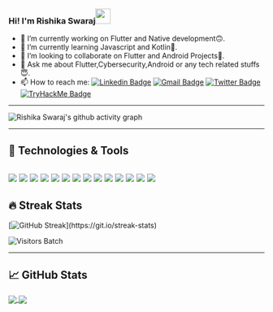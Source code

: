 ### Hi! I'm Rishika Swaraj<img src="https://raw.githubusercontent.com/MartinHeinz/MartinHeinz/master/wave.gif" width="30px">

- 🔭 I’m currently working on Flutter and Native development🙃.
- 🌱 I’m currently learning Javascript and Kotlin💖.
- 👯 I’m looking to collaborate on  Flutter and Android Projects🙂.
- 💬 Ask me about Flutter,Cybersecurity,Android or any tech related stuffs😇.
- 📫 How to reach me: [![Linkedin Badge](https://img.shields.io/badge/-RishikaSwaraj-blue?style=flat-square&logo=Linkedin&logoColor=white&link=https://www.linkedin.com/in/rishika-swaraj-0755561a2/)](https://www.linkedin.com/in/rishika-swaraj-0755561a2/)
[![Gmail Badge](https://img.shields.io/badge/-rishikaswaraj237@gmail.com-c14438?style=flat-square&logo=Gmail&logoColor=white&link=mailto:rishikaswaraj237@gmail.com)](mailto:rishikaswaraj237@gmail.com)
[![Twitter Badge](https://img.shields.io/badge/-@RishikaSwaraj-royalblue?style=flat-square&logo=Twitter&logoColor=white&link=https://twitter.com/RishikaSwaraj?s=09)](https://twitter.com/RishikaSwaraj?s=09)
[![TryHackMe Badge](https://img.shields.io/badge/-RishikaSwaraj-brown?style=flat-square&logo=TryHackMe&logoColor=white&link=https://tryhackme.com/p/RishikaSwaraj)](https://tryhackme.com/p/RishikaSwaraj)

------------------------------------------------------------------------------------------------------------------------------------------------------------------------------

![Rishika Swaraj's github activity graph](https://activity-graph.herokuapp.com/graph?username=risacker&theme=react-dark&hide_border=true&area=true)

------------------------------------------------------------------------------------------------------------------------------------------------------------------------------
## 🔧 Technologies & Tools
![](https://img.shields.io/badge/OS-Kali_Linux-informational?style=flat&logo=linux&logoColor=white&color=2bbc8a)
![](https://img.shields.io/badge/Editor-VSCode-informational?style=flat&logo=intellij-idea&logoColor=white&color=2bbc8a)
![](https://img.shields.io/badge/Code-C-informational?style=flat&logo=C&logoColor=white&color=2bbc8a)
![](https://img.shields.io/badge/Code-C++-informational?style=flat&logo=C++&logoColor=white&color=2bbc8a)
![](https://img.shields.io/badge/Code-HTML5-informational?style=flat&logo=HTML5&logoColor=white&color=2bbc8a)
![](https://img.shields.io/badge/Code-CSS3-informational?style=flat&logo=CSS3&logoColor=white&color=2bbc8a)
![](https://img.shields.io/badge/Code-JavaScript-informational?style=flat&logo=javascript&logoColor=white&color=2bbc8a)
![](https://img.shields.io/badge/Code-Java-informational?style=flat&logo=java&logoColor=white&color=2bbc8a)
![](https://img.shields.io/badge/Code-Pyhton-informational?style=flat&logo=python&logoColor=white&color=2bbc8a)
![](https://img.shields.io/badge/Code-Dart-informational?style=flat&logo=Dart&logoColor=white&color=2bbc8a)
![](https://img.shields.io/badge/Code-Kotlin-informational?style=flat&logo=Kotlin&logoColor=white&color=2bbc8a)
![](https://img.shields.io/badge/Shell-Bash-informational?style=flat&logo=gnu-bash&logoColor=white&color=2bbc8a)
![](https://img.shields.io/badge/Tools-SQL-informational?style=flat&logo=postgresql&logoColor=white&color=2bbc8a)
![](https://img.shields.io/badge/Tools-Flutter-informational?style=flat&logo=Flutter&logoColor=white&color=2bbc8a)
--------------------------------------------------------------------------------------------------------------------------------------------------------------------------------
## 🔥 Streak Stats

[![GitHub Streak](https://github-readme-streak-stats.herokuapp.com/?user=risacker&theme=dark&hide_border=true")](https://git.io/streak-stats)

![Visitors Batch](https://visitor-badge.laobi.icu/badge?page_id=risacker.risacker)

--------------------------------------------------------------------------------------------------------------------------------------------------------------------------------
## &#x1f4c8; GitHub Stats
<a  href="https://github.com/risacker/github-readme-stats">
<img align="center" src= "https://github-readme-stats.vercel.app/api?username=risacker&&show_icons=true&title_color=merko&icon_color=bb2acf&text_color=daf7dc&bg_color=151515">
</a>
<a href="https://github.com/risacker/risacker">
  <img align="center" src="https://github-readme-stats.vercel.app/api/top-langs/?username=risacker&hide=java,html,tex&title_color=ffffff&text_color=c9cacc&icon_color=2bbc8a&bg_color=1d1f21&langs_count=3" />
</a>


